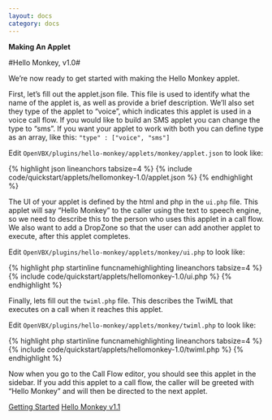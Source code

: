 ```yaml
---
layout: docs
category: docs
---
```


**Making An Applet**

#Hello Monkey, v1.0#

We&rsquo;re now ready to get started with making the Hello Monkey applet.

First, let&rsquo;s fill out the applet.json file. This file is used to identify what the name of the applet is, as well as provide a brief description. We&rsquo;ll also set they type of the applet to &ldquo;voice&rdquo;, which indicates this applet is used in a voice call flow. If you would like to build an SMS applet you can change the type to &ldquo;sms&rdquo;.  If you want your applet to work with both you can define type as an array, like this: `"type" : ["voice", "sms"]`

Edit `OpenVBX/plugins/hello-monkey/applets/monkey/applet.json` to look like:

{% highlight json  lineanchors tabsize=4 %}
{% include code/quickstart/applets/hellomonkey-1.0/applet.json %}
{% endhighlight %}

The UI of your applet is defined by the html and php in the `ui.php` file. This applet will say &ldquo;Hello Monkey&rdquo; to the caller using the text to speech engine, so we need to describe this to the person who uses this applet in a call flow. We also want to add a DropZone so that the user can add another applet to execute, after this applet completes.

Edit `OpenVBX/plugins/hello-monkey/applets/monkey/ui.php` to look like: 

{% highlight php startinline funcnamehighlighting  lineanchors tabsize=4 %}
{% include code/quickstart/applets/hellomonkey-1.0/ui.php %} 
{% endhighlight %}

Finally, lets fill out the `twiml.php` file. This describes the TwiML that executes on a call when it reaches this applet. 

Edit `OpenVBX/plugins/hello-monkey/applets/monkey/twiml.php` to look like:

{% highlight php startinline funcnamehighlighting  lineanchors tabsize=4 %}
{% include code/quickstart/applets/hellomonkey-1.0/twiml.php %}
{% endhighlight %}

Now when you go to the Call Flow editor, you should see this applet in the sidebar. If you add this applet to a call flow, the caller will be greeted with &ldquo;Hello Monkey&rdquo; and will then be directed to the next applet.

<a href="../" class="prev-page"><span></span> Getting Started</a>
<a href="../applets-2/" class="next-page"><span></span> Hello Monkey v1.1</a>
<br class="clear" />
